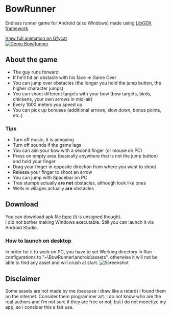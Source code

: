# BowRunner
Endless runner game for Android (also Windows) made using [LibGDX framework](https://libgdx.badlogicgames.com).

[View full animation on Gfycat](https://gfycat.com/AnyTightAmericanquarterhorse)  
[![Demo BowRunner](https://j.gifs.com/xGBzgq.gif)](https://gfycat.com/AnyTightAmericanquarterhorse)

## About the game
* The guy runs forward
* If he'll hit an obstacle with his face => Game Over
* You can jump over obstacles (the longer you hold the jump button, the higher character jumps)
* You can shoot different targets with your bow (bow targets, birds, chickens, your own arrows in mid-air)
* Every 1000 meters you speed up
* You can pick up bonuses (additional arrows, slow down, bonus points, etc.)

### Tips
* Turn off music, it is annoying
* Turn off sounds if the game lags
* You can aim your bow with a second finger (or mouse on PC)
 * Press on empty area (basically anywhere that is not the jump button) and hold your finger
 * Drag your finger in opposite direction from where you want to shoot
 * Release your finger to shoot an arrow
* You can jump with Spacebar on PC
* Tree stumps actually __are not__ obstacles, although look like ones
* Wells in villages actually __are__ obstacles

## Download
You can download apk file [here](https://github.com/SerGreen/BowRunner/releases/latest) (it is unsigned though).  
I did not bother making Windows executable. Still you can launch it via Android Studio.

### How to launch on desktop
In order for it to work on PC, you have to set Working directory in Run configurations to "~\BowRunner\android\assets", otherwise it will not be able to find any asset and will crush at start.
![Screenshot](http://i.imgur.com/WN1x67C.png)

## Disclaimer
Some assets are not made by me (because i draw like a retard) i found them on the internet. Consider them programmer art. I do not know who are the real authors and i'm not sure if they are free or not, but i do not monetize my app, so i consider this a fair use.

